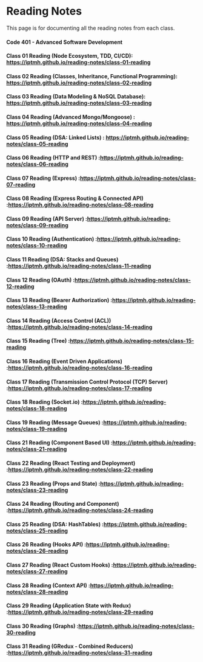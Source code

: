 # Reading Notes
This page is for documenting all the reading notes from each class.

#### Code 401 - Advanced Software Development

#### Class 01 Reading (Node Ecosystem, TDD, CI/CD): https://iptmh.github.io/reading-notes/class-01-reading

#### Class 02 Reading (Classes, Inheritance, Functional Programming): https://iptmh.github.io/reading-notes/class-02-reading

#### Class 03 Reading (Data Modeling & NoSQL Database): https://iptmh.github.io/reading-notes/class-03-reading

#### Class 04 Reading (Advanced Mongo/Mongoose) : https://iptmh.github.io/reading-notes/class-04-reading

#### Class 05 Reading (DSA: Linked Lists) : https://iptmh.github.io/reading-notes/class-05-reading

#### Class 06 Reading (HTTP and REST) :https://iptmh.github.io/reading-notes/class-06-reading

#### Class 07 Reading (Express) :https://iptmh.github.io/reading-notes/class-07-reading

#### Class 08 Reading (Express Routing & Connected API) :https://iptmh.github.io/reading-notes/class-08-reading

#### Class 09 Reading (API Server) :https://iptmh.github.io/reading-notes/class-09-reading

#### Class 10 Reading (Authentication) :https://iptmh.github.io/reading-notes/class-10-reading

#### Class 11 Reading (DSA: Stacks and Queues) :https://iptmh.github.io/reading-notes/class-11-reading

#### Class 12 Reading (OAuth) :https://iptmh.github.io/reading-notes/class-12-reading

#### Class 13 Reading (Bearer Authorization) :https://iptmh.github.io/reading-notes/class-13-reading

#### Class 14 Reading (Access Control (ACL)) :https://iptmh.github.io/reading-notes/class-14-reading

#### Class 15 Reading (Tree) :https://iptmh.github.io/reading-notes/class-15-reading

#### Class 16 Reading (Event Driven Applications) :https://iptmh.github.io/reading-notes/class-16-reading

#### Class 17 Reading (Transmission Control Protocol (TCP) Server) :https://iptmh.github.io/reading-notes/class-17-reading

#### Class 18 Reading (Socket.io) :https://iptmh.github.io/reading-notes/class-18-reading

#### Class 19 Reading (Message Queues) :https://iptmh.github.io/reading-notes/class-19-reading

#### Class 21 Reading (Component Based UI) :https://iptmh.github.io/reading-notes/class-21-reading

#### Class 22 Reading (React Testing and Deployment) :https://iptmh.github.io/reading-notes/class-22-reading

#### Class 23 Reading (Props and State) :https://iptmh.github.io/reading-notes/class-23-reading

#### Class 24 Reading (Routing and Component) :https://iptmh.github.io/reading-notes/class-24-reading

#### Class 25 Reading (DSA: HashTables) :https://iptmh.github.io/reading-notes/class-25-reading

#### Class 26 Reading (Hooks API) :https://iptmh.github.io/reading-notes/class-26-reading

#### Class 27 Reading (React Custom Hooks) :https://iptmh.github.io/reading-notes/class-27-reading

#### Class 28 Reading (Context API) :https://iptmh.github.io/reading-notes/class-28-reading

#### Class 29 Reading (Application State with Redux) :https://iptmh.github.io/reading-notes/class-29-reading

#### Class 30 Reading (Graphs) :https://iptmh.github.io/reading-notes/class-30-reading

#### Class 31 Reading (GRedux - Combined Reducers) :https://iptmh.github.io/reading-notes/class-31-reading


